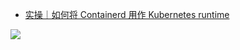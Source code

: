 - [实操｜如何将 Containerd 用作 Kubernetes runtime](https://www.cnblogs.com/upyun/p/14303935.html)





![](..\img\kubernetes微服务架构.png)





